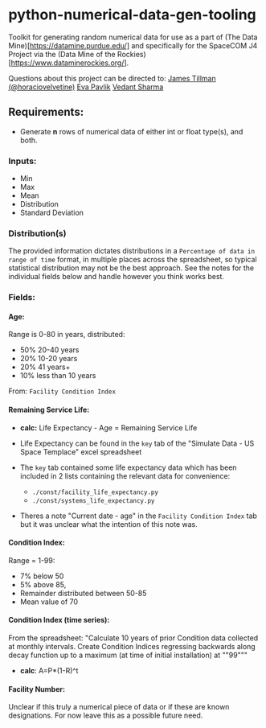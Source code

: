 # python-numerical-data-gen-tooling

Toolkit for generating random numerical data for use as a part of (The Data Mine)[https://datamine.purdue.edu/] and specifically for the SpaceCOM J4 Project via the (Data Mine of the Rockies)[https://www.dataminerockies.org/].

Questions about this project can be directed to: [James Tillman (@horaciovelvetine)](mailto:James.Tillman@colorado.edu) [Eva Pavlik](mailto:Eva.Pavlik@colorado.edu) [Vedant Sharma](mailto:Sharm792@purdue.edu)

## Requirements:

- Generate **n** rows of numerical data of either int or float type(s), and both.

### Inputs:

- Min
- Max
- Mean
- Distribution
- Standard Deviation 

### Distribution(s)

The provided information dictates distributions in a `Percentage of data in range of time` format, in multiple places across the spreadsheet, so typical statistical distribution may not be the best approach. See the notes for the individual fields below and handle however you think works best.

### Fields:

#### Age:

Range is 0-80 in years, distributed:

- 50% 20-40 years
- 20% 10-20 years
- 20% 41 years+
- 10% less than 10 years

From: `Facility Condition Index`

#### Remaining Service Life:

- **calc:** Life Expectancy - Age = Remaining Service Life

- Life Expectancy can be found in the `key` tab of the "Simulate Data - US Space Templace" excel spreadsheet
- The `key` tab contained some life expectancy data which has been included in 2 lists containing the relevant data for convenience:
  - `./const/facility_life_expectancy.py`
  - `./const/systems_life_expectancy.py`
- Theres a note "Current date - age" in the `Facility Condition Index` tab but it was unclear what the intention of this note was. 

#### Condition Index:

Range = 1-99:

- 7% below 50
- 5% above 85,
- Remainder distributed between 50-85
- Mean value of 70

#### Condition Index (time series):

From the spreadsheet: "Calculate 10 years of prior Condition data collected at monthly intervals. Create Condition Indices regressing backwards along decay function up to a maximum (at time of initial installation) at ""99"""

- **calc**: A=P\*(1-R)^t

#### Facility Number:

Unclear if this truly a numerical piece of data or if these are known designations. For now leave this as a possible future need.